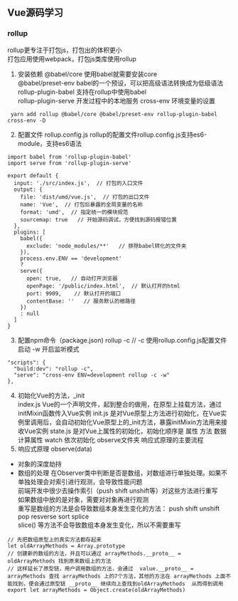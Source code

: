 ## Vue源码学习

### rollup
rollup更专注于打包js，打包出的体积更小   
打包应用使用webpack，打包js类库使用rollup  
1. 安装依赖
@babel/core   使用babel就需要安装core   
@babel/preset-env  babel的一个预设，可以把高级语法转换成为低级语法   
rollup-plugin-babel  支持在rollup中使用babel    
rollup-plugin-serve  开发过程中的本地服务
cross-env  环境变量的设置
```
 yarn add rollup @babel/core @babel/preset-env rollup-plugin-babel cross-env -D
```
2. 配置文件 rollup.config.js
rollup的配置文件rollup.config.js支持es6-module，支持es6语法  
```
import babel from 'rollup-plugin-babel'
import serve from 'rollup-plugin-serve'

export default {
  input: './src/index.js',  // 打包的入口文件
  output: {
    file: 'dist/umd/vue.js',  // 打包的出口文件
    name: 'Vue',  // 打包后暴露的全局变量的名称
    format: 'umd',  // 指定统一的模块规范
    sourcemap: true   // 开始源码调试，方便找到源码报错位置
  },
  plugins: [
    babel({
      exclude: 'node_modules/**'   // 排除babel转化的文件夹
    }),
    process.env.ENV == 'development' 
    ? 
    serve({
      open: true,   // 自动打开浏览器
      openPage: '/public/index.html',  // 默认打开的html
      port: 9909,    // 默认打开的端口
      contentBase: ''   // 服务默认的根路径
    })
    : null
  ]
}
```
3. 配置npm命令（package.json)
rollup -c   // -c 使用rollup.config.js配置文件启动  -w 开启监听模式
```
"scripts": {
  "build:dev": "rollup -c",
  "serve": "cross-env ENV=development rollup -c -w"
},
```
4. 初始化Vue的方法，_init   
index.js  Vue的一个声明文件，起到整合的做用，在原型上挂载方法，通过initMixin函数传入Vue实例
init.js  是对Vue原型上方法进行初始化，在Vue实例里调用后，会自动初始化Vue原型上的_init方法，暴露initMixin方法用来接收Vue实例
state.js  是对Vue上属性的初始化，初始化顺序是 属性 方法 数据 计算属性 watch 依次初始化
observe文件夹  响应式原理的主要流程  
5. 响应式原理 observe(data) 
- 对象的深度劫持
- 数组的处理
在Observer类中判断是否是数组，对数组进行单独处理。如果不单独处理会对索引进行观测，会导致性能问题   
前端开发中很少去操作索引（push shift unshift等）对这些方法进行重写   
如果数组中放的是对象，需要对对象再进行观测  
重写是数组的方法是会导致数组本身发生变化的方法： push shift unshift pop resverse sort splice    
slice() 等方法不会导致数组本身发生变化，所以不需要重写  
```
// 先把数组原型上的真实方法都存起来
let oldArrayMethods = Array.prototype
// 创建新的数组的方法，并且可以通过 arrayMethods.__proto__ = oldArrayMethods 找到原来数组上的方法
// 这样延长了原型链，用户调用数组的方法，会通过  value.__proto__ = arrayMethods 查找 arrayMethods 上的7个方法，其他的方法在 arrayMethods 上面不能找到，便会通过原型链 __proto__ 继续向上查找到oldArrayMethods  从而得到调用
export let arrayMethods = Object.create(oldArrayMethods)
```


